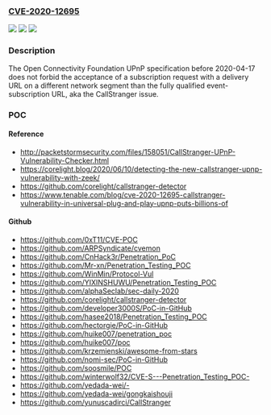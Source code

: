 ### [CVE-2020-12695](https://cve.mitre.org/cgi-bin/cvename.cgi?name=CVE-2020-12695)
![](https://img.shields.io/static/v1?label=Product&message=n%2Fa&color=blue)
![](https://img.shields.io/static/v1?label=Version&message=n%2Fa&color=blue)
![](https://img.shields.io/static/v1?label=Vulnerability&message=n%2Fa&color=brighgreen)

### Description

The Open Connectivity Foundation UPnP specification before 2020-04-17 does not forbid the acceptance of a subscription request with a delivery URL on a different network segment than the fully qualified event-subscription URL, aka the CallStranger issue.

### POC

#### Reference
- http://packetstormsecurity.com/files/158051/CallStranger-UPnP-Vulnerability-Checker.html
- https://corelight.blog/2020/06/10/detecting-the-new-callstranger-upnp-vulnerability-with-zeek/
- https://github.com/corelight/callstranger-detector
- https://www.tenable.com/blog/cve-2020-12695-callstranger-vulnerability-in-universal-plug-and-play-upnp-puts-billions-of

#### Github
- https://github.com/0xT11/CVE-POC
- https://github.com/ARPSyndicate/cvemon
- https://github.com/CnHack3r/Penetration_PoC
- https://github.com/Mr-xn/Penetration_Testing_POC
- https://github.com/WinMin/Protocol-Vul
- https://github.com/YIXINSHUWU/Penetration_Testing_POC
- https://github.com/alphaSeclab/sec-daily-2020
- https://github.com/corelight/callstranger-detector
- https://github.com/developer3000S/PoC-in-GitHub
- https://github.com/hasee2018/Penetration_Testing_POC
- https://github.com/hectorgie/PoC-in-GitHub
- https://github.com/huike007/penetration_poc
- https://github.com/huike007/poc
- https://github.com/krzemienski/awesome-from-stars
- https://github.com/nomi-sec/PoC-in-GitHub
- https://github.com/soosmile/POC
- https://github.com/winterwolf32/CVE-S---Penetration_Testing_POC-
- https://github.com/yedada-wei/-
- https://github.com/yedada-wei/gongkaishouji
- https://github.com/yunuscadirci/CallStranger


